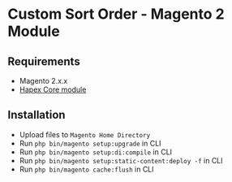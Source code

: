 # Custom Sort Order - Magento 2 Module

## Requirements

*   Magento 2.x.x
*   [Hapex Core module](https://gitlab.com/deggial/magento2-core)

## Installation

*   Upload files to `Magento Home Directory`
*   Run `php bin/magento setup:upgrade` in CLI
*   Run `php bin/magento setup:di:compile` in CLI
*   Run `php bin/magento setup:static-content:deploy -f` in CLI
*   Run `php bin/magento cache:flush` in CLI
